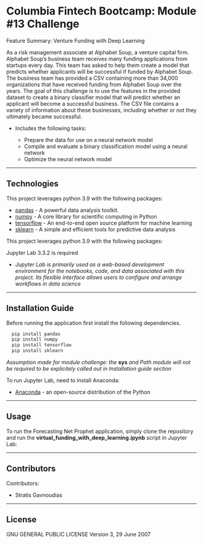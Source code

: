 # Columbia Fintech Bootcamp: Module #13 Challenge

Feature Summary: Venture Funding with Deep Learning

As a risk management associate at Alphabet Soup, a venture capital firm. Alphabet Soup’s business team receives many funding applications from startups every day. This team has asked to help them create a model that predicts whether applicants will be successful if funded by Alphabet Soup.  The business team has provided a CSV containing more than 34,000 organizations that have received funding from Alphabet Soup over the years. The goal of this challenge is to use the features in the provided dataset to create a binary classifier model that will predict whether an applicant will become a successful business. The CSV file contains a variety of information about these businesses, including whether or not they ultimately became successful.


- Includes the following tasks:

    * Prepare the data for use on a neural network model
    * Compile and evaluate a binary classification model using a neural network
    * Optimize the neural network model

---

## Technologies

This project leverages python 3.9 with the following packages:
* [pandas](https://github.com/pandas-dev/pandas) - A powerful data analysis toolkit.
* [numpy](https://numpy.org/) - A core library for scientific computing in Python
* [tensorflow](https://www.tensorflow.org/) - An end-to-end open source platform for machine learning
* [sklearn](https://scikit-learn.org/) - A simple and efficient tools for predictive data analysis

This project leverages python 3.9 with the following packages:

Jupyter Lab 3.3.2 is required

- *Jupyter Lab is primarily used as a web-based development environment for the notebooks, code, and data associated with this project.  Its flexible interface allows users to configure and arrange workflows in data science*

---

## Installation Guide

Before running the application first install the following dependencies.

```python
  pip install pandas
  pip install numpy
  pip install tensorflow
  pip install sklearn
```
*Assumption made for module challenge: the* **sys** *and Path module will not be required to be explicitely called out in Installation guide section*

To run Jupyter Lab, need to install Anaconda:
* [Anaconda](https://docs.anaconda.com/anaconda/install/) - an open-source distribution of the Python
---

## Usage

To run the Forecasting Net Prophet application, simply clone the repository and run the **virtual_funding_with_deep_learning.ipynb** script in Jupyter Lab:

---


## Contributors

Contributors:
- Stratis Gavnoudias
---

## License

GNU GENERAL PUBLIC LICENSE Version 3, 29 June 2007
